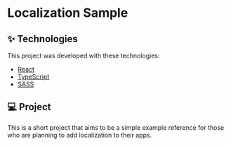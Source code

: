 # Localization Sample

## ✨ Technologies

This project was developed with these technologies:

- [React](https://reactjs.org)
- [TypeScript](https://www.typescriptlang.org/)
- [SASS](https://sass-lang.com/)

## 💻 Project
This is a short project that aims to be a simple example reference for those who are planning to add localization to their apps.